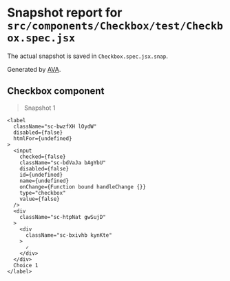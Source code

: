 # Snapshot report for `src/components/Checkbox/test/Checkbox.spec.jsx`

The actual snapshot is saved in `Checkbox.spec.jsx.snap`.

Generated by [AVA](https://ava.li).

## Checkbox component

> Snapshot 1

    <label
      className="sc-bwzfXH lOydW"
      disabled={false}
      htmlFor={undefined}
    >
      <input
        checked={false}
        className="sc-bdVaJa bAgYbU"
        disabled={false}
        id={undefined}
        name={undefined}
        onChange={Function bound handleChange {}}
        type="checkbox"
        value={false}
      />
      <div
        className="sc-htpNat gwSujD"
      >
        <div
          className="sc-bxivhb kynKte"
        >
          ✓
        </div>
      </div>
      Choice 1
    </label>

